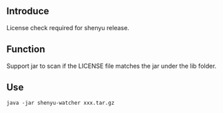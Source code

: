 ## Introduce
License check required for shenyu release.

## Function

Support jar to scan if the LICENSE file matches the jar under the lib folder.

## Use

```shell
java -jar shenyu-watcher xxx.tar.gz 
```


